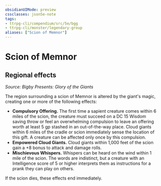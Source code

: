 ```yaml
---
obsidianUIMode: preview
cssclasses: json5e-note
tags:
- ttrpg-cli/compendium/src/5e/bgg
- ttrpg-cli/monster/legendary-group
aliases: ["Scion of Memnor"]
---
```

# Scion of Memnor

## Regional effects
_Source: Bigby Presents: Glory of the Giants_

The region surrounding a scion of Memnor is altered by the giant's magic, creating one or more of the following effects:

- **Compulsory Offering.** The first time a sapient creature comes within 6 miles of the scion, the creature must succeed on a DC 15 Wisdom saving throw or feel an overwhelming compulsion to leave an offering worth at least 5 gp stashed in an out-of-the-way place. Cloud giants within 6 miles of the cradle or scion immediately sense the location of this gift. A creature can be affected only once by this compulsion.  
- **Empowered Cloud Giants.** Cloud giants within 1,000 feet of the scion gain a +8 bonus to attack and damage rolls.  
- **Mischievous Whispers.** Whispers can be heard on the wind within 1 mile of the scion. The words are indistinct, but a creature with an Intelligence score of 5 or higher interprets them as instructions for a prank they can play on others.  

If the scion dies, these effects end immediately.